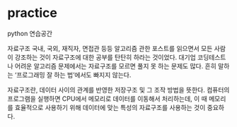 # practice
python 연습공간


자료구조
국내, 국외, 재직자, 면접관 등등 알고리즘 관한 포스트를 읽으면서 모든 사람이 강조하는 것이 자료구조에 대한 공부를 탄탄히 하라는 것이었다.
대기업 코딩테스트나 어려운 알고리즘 문제에서는 자료구조를 모르면 풀지 못 하는 문제도 많다. 흔히 말하는 ‘프로그래밍 잘 하는 법’에서도 빠지지 않는다.

자료구조란, 데이터 사이의 관계를 반영한 저장구조 및 그 조작 방법을 뜻한다. 
컴퓨터의 프로그램을 실행하면 CPU에서 메모리로 데이터를 이동해서 처리하는데,
이 때 메모리를 효율적으로 사용하기 위해 데이터에 맞는 특성의 자료구조를 사용하는 것이 중요하다.

